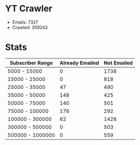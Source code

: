 # YT Crawler
- Emails: 7327
- Crawled: 359243

# Stats
| Subscriber Range  | Already Emailed | Not Emailed |
|-------|-------|-------|
| 5000 - 15000 | 0 | 1738 |
| 15000 - 25000 | 0 | 818 |
| 25000 - 35000 | 47 | 490 |
| 35000 - 50000 | 148 | 425 |
| 50000 - 75000 | 140 | 501 |
| 75000 - 100000 | 176 | 292 |
| 100000 - 300000 | 62 | 1428 |
| 300000 - 500000 | 0 | 503 |
| 500000 - 1000000 | 0 | 559 |

